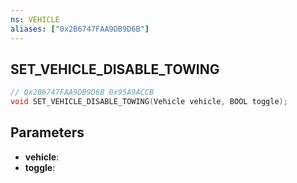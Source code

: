 ```yaml
---
ns: VEHICLE
aliases: ["0x2B6747FAA9DB9D6B"]
---
```

## SET_VEHICLE_DISABLE_TOWING

```c
// 0x2B6747FAA9DB9D6B 0x95A9ACCB
void SET_VEHICLE_DISABLE_TOWING(Vehicle vehicle, BOOL toggle);
```

## Parameters
* **vehicle**:
* **toggle**:

